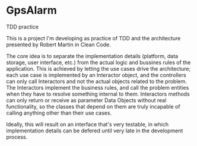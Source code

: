 GpsAlarm
========

TDD practice

This is a project I'm developing as practice of TDD and the architecture presented by Robert Martin in Clean Code.

The core idea is to separate the implementation details (platform, data storage, user interface, etc.) from the actual logic and bussines rules of the application. This is achieved by letting the use cases drive the architecture; each use case is implemented by an Interactor object, and the controllers can only call Interactors and not the actual objects related to the problem. The Interactors implement the business rules, and call the problem entities when they have to resolve something internal to them. Interactors methods can only return or receive as parameter Data Objects without real functionality, so the classes that depend on them are truly incapable of calling anything other than their use cases.

Ideally, this will result on an interface that's very testable, in which implementation details can be defered until very late in the development process.
